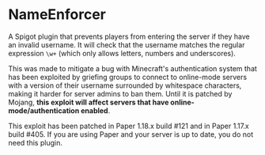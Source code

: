 # NameEnforcer

A Spigot plugin that prevents players from entering the server if they have an
invalid username. It will check that the username matches the regular
expression `\w+` (which only allows letters, numbers and underscores).

This was made to mitigate a bug with Minecraft's authentication system that has
been exploited by griefing groups to connect to online-mode servers with a
version of their username surrounded by whitespace characters, making it harder
for server admins to ban them. Until it is patched by Mojang, **this exploit
will affect servers that have online-mode/authentication enabled**.

This exploit has been patched in Paper 1.18.x build #121 and in Paper 1.17.x
build #405. If you are using Paper and your server is up to date, you do not
need this plugin.
